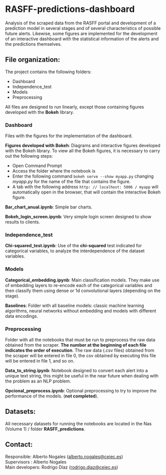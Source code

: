 # RASFF-predictions-dashboard
Analysis of the scraped data from the RASFF portal and development of a prediction model in several stages and of several characteristics of possible future alerts. Likewise, some figures are implemented for the development of an interactive dashboard with the statistical information of the alerts and the predictions themselves.

## File organization:
The project contains the following folders:
- Dashboard
- Independence_test
- Models
- Preprocessing

All files are designed to run linearly, except those containing figures developed with the **Bokeh** library.

### Dashboard
Files with the figures for the implementation of the dashboard.

**Figures developed with Bokeh**: Diagrams and interactive figures developed with the Bokeh library. To view all the Bokeh figures, it is necessary to carry out the following steps:

- Open Command Prompt
- Access the folder where the notebook is
- Enter the following command ```bokeh serve --show myapp.py``` changing *myapp.py* for the name of the file that contains the figure.
- A tab with the following address ```http: // localhost: 5006 / myapp``` will automatically open in the browser, that will contain the interactive Bokeh figure.

**Bar_chart_anual.ipynb**: Simple bar charts.

**Bokeh_login_screen.ipynb**: Very simple login screen designed to show results to clients.

### Independence_test
**Chi-squared_test.ipynb**:  Use of the **chi-squared** test indicated for categorical variables, to analyze the interdependence of the dataset variables.

### Models
**Categorical_embedding.ipynb**: Main classification models. They make use of embedding layers to re-encode each of the categorical variables and then classify them using dense or 1d convolutional layers (depending on the stage).

**Baselines**: Folder with all baseline models: classic machine learning algorithms, neural networks without embedding and models with different data encodings.

### Preprocessing
Folder with all the notebooks that must be run to preprocess the raw data obtained from the scraper. **The number at the beginning of each file indicates the order of execution**. The raw data (.csv files) obtained from the scraper will be entered in file 0, the csv obtained by executing this file will be entered in file 1, and so on.

**Data_to_string.ipynb**: Notebook designed to convert each alert into a unique text string, this might be useful in the near future when dealing with the problem as an NLP problem.

**Opcional_preprocess.ipynb**: Optional preprocessing to try to improve the performance of the models. (**not completed**).

## Datasets:
All necessary datasets for running the notebooks are located in the Nas (Volume 1) / folder **RASFF_predictions**.

## Contact:
Responsible: Alberto Nogales (alberto.nogales@ceiec.es)\
Supervisors : Alberto Nogales\
Main developers: Rodrigo Díaz (rodrigo.diaz@ceiec.es)

